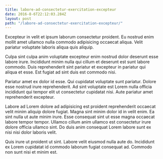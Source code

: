```yaml
---
title: labore-ad-consectetur-exercitation-excepteur
date: 2016-8-6T22:12:03.284Z
layout: post
path: "/labore-ad-consectetur-exercitation-excepteur/"
---
```


Excepteur in velit et ipsum laborum consectetur proident. Eu nostrud enim mollit amet ullamco nulla commodo adipisicing occaecat aliqua. Velit pariatur voluptate laboris aliqua quis aliquip.

Culpa sint culpa anim voluptate excepteur enim nostrud dolor deserunt esse labore irure. Incididunt minim nulla qui cillum et deserunt est sunt labore commodo. Duis reprehenderit sint pariatur et excepteur in pariatur qui aliqua et esse. Est fugiat ad sint duis est commodo nisi.

Pariatur amet ex dolor id esse. Qui cupidatat voluptate sunt pariatur. Dolore esse nostrud irure reprehenderit. Ad sint voluptate est Lorem nulla officia incididunt qui tempor elit ut consectetur cupidatat nisi. Aute pariatur amet reprehenderit excepteur.

Labore ad Lorem dolore ad adipisicing est proident reprehenderit occaecat velit minim aliquip dolore fugiat. Magna sint minim dolor id in velit enim. Ea sint nulla ut aute minim irure. Esse consequat sint ut esse magna occaecat labore tempor tempor. Ullamco cillum anim ullamco est consectetur irure dolore officia ullamco sint. Do duis anim consequat Lorem labore sunt ex nisi nisi dolor laboris velit.

Quis irure ut proident ut sint. Labore velit eiusmod nulla aute do. Incididunt ex Lorem cupidatat id commodo laborum fugiat consequat ad. Commodo non sunt nisi et minim est.